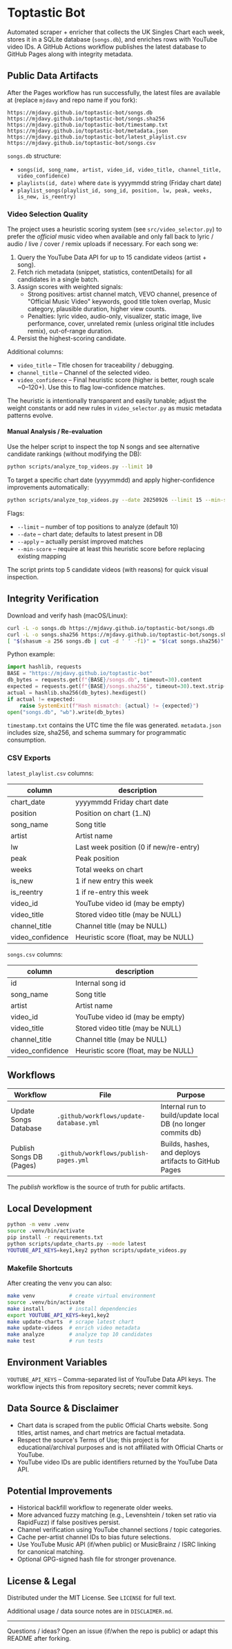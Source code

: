 # Toptastic Bot

Automated scraper + enricher that collects the UK Singles Chart each week, stores it in a SQLite database (`songs.db`), and enriches rows with YouTube video IDs. A GitHub Actions workflow publishes the latest database to GitHub Pages along with integrity metadata.

## Public Data Artifacts

After the Pages workflow has run successfully, the latest files are available at (replace `mjdavy` and repo name if you fork):

```text
https://mjdavy.github.io/toptastic-bot/songs.db
https://mjdavy.github.io/toptastic-bot/songs.sha256
https://mjdavy.github.io/toptastic-bot/timestamp.txt
https://mjdavy.github.io/toptastic-bot/metadata.json
https://mjdavy.github.io/toptastic-bot/latest_playlist.csv
https://mjdavy.github.io/toptastic-bot/songs.csv
```

`songs.db` structure:

- `songs(id, song_name, artist, video_id, video_title, channel_title, video_confidence)`
- `playlists(id, date)` where `date` is yyyymmdd string (Friday chart date)
- `playlist_songs(playlist_id, song_id, position, lw, peak, weeks, is_new, is_reentry)`

### Video Selection Quality

The project uses a heuristic scoring system (see `src/video_selector.py`) to prefer the *official* music video when available and only fall back to lyric / audio / live / cover / remix uploads if necessary. For each song we:

1. Query the YouTube Data API for up to 15 candidate videos (artist + song).
2. Fetch rich metadata (snippet, statistics, contentDetails) for all candidates in a single batch.
3. Assign scores with weighted signals:
    - Strong positives: artist channel match, VEVO channel, presence of "Official Music Video" keywords, good title token overlap, Music category, plausible duration, higher view counts.
    - Penalties: lyric video, audio-only, visualizer, static image, live performance, cover, unrelated remix (unless original title includes remix), out-of-range duration.
4. Persist the highest-scoring candidate.

Additional columns:

- `video_title` – Title chosen for traceability / debugging.
- `channel_title` – Channel of the selected video.
- `video_confidence` – Final heuristic score (higher is better, rough scale ~0–120+). Use this to flag low-confidence matches.

The heuristic is intentionally transparent and easily tunable; adjust the weight constants or add new rules in `video_selector.py` as music metadata patterns evolve.

#### Manual Analysis / Re-evaluation

Use the helper script to inspect the top N songs and see alternative candidate rankings (without modifying the DB):

```bash
python scripts/analyze_top_videos.py --limit 10
```

To target a specific chart date (yyyymmdd) and apply higher-confidence improvements automatically:

```bash
python scripts/analyze_top_videos.py --date 20250926 --limit 15 --min-score 40 --apply
```

Flags:

- `--limit` – number of top positions to analyze (default 10)
- `--date` – chart date; defaults to latest present in DB
- `--apply` – actually persist improved matches
- `--min-score` – require at least this heuristic score before replacing existing mapping

The script prints top 5 candidate videos (with reasons) for quick visual inspection.

## Integrity Verification

Download and verify hash (macOS/Linux):

```bash
curl -L -o songs.db https://mjdavy.github.io/toptastic-bot/songs.db
curl -L -o songs.sha256 https://mjdavy.github.io/toptastic-bot/songs.sha256
[ "$(shasum -a 256 songs.db | cut -d ' ' -f1)" = "$(cat songs.sha256)" ] && echo OK || echo MISMATCH
```

Python example:

```python
import hashlib, requests
BASE = "https://mjdavy.github.io/toptastic-bot"
db_bytes = requests.get(f"{BASE}/songs.db", timeout=30).content
expected = requests.get(f"{BASE}/songs.sha256", timeout=30).text.strip()
actual = hashlib.sha256(db_bytes).hexdigest()
if actual != expected:
    raise SystemExit(f"Hash mismatch: {actual} != {expected}")
open("songs.db", "wb").write(db_bytes)
```

`timestamp.txt` contains the UTC time the file was generated. `metadata.json` includes size, sha256, and schema summary for programmatic consumption.

### CSV Exports

`latest_playlist.csv` columns:

| column | description |
|--------|-------------|
| chart_date | yyyymmdd Friday chart date |
| position | Position on chart (1..N) |
| song_name | Song title |
| artist | Artist name |
| lw | Last week position (0 if new/re-entry) |
| peak | Peak position |
| weeks | Total weeks on chart |
| is_new | 1 if new entry this week |
| is_reentry | 1 if re-entry this week |
| video_id | YouTube video id (may be empty) |
| video_title | Stored video title (may be NULL) |
| channel_title | Channel title (may be NULL) |
| video_confidence | Heuristic score (float, may be NULL) |

`songs.csv` columns:

| column | description |
|--------|-------------|
| id | Internal song id |
| song_name | Song title |
| artist | Artist name |
| video_id | YouTube video id (may be empty) |
| video_title | Stored video title (may be NULL) |
| channel_title | Channel title (may be NULL) |
| video_confidence | Heuristic score (float, may be NULL) |

## Workflows

| Workflow | File | Purpose |
|----------|------|---------|
| Update Songs Database | `.github/workflows/update-database.yml` | Internal run to build/update local DB (no longer commits db) |
| Publish Songs DB (Pages) | `.github/workflows/publish-pages.yml` | Builds, hashes, and deploys artifacts to GitHub Pages |

The *publish* workflow is the source of truth for public artifacts.

## Local Development

```bash
python -m venv .venv
source .venv/bin/activate
pip install -r requirements.txt
python scripts/update_charts.py --mode latest
YOUTUBE_API_KEYS=key1,key2 python scripts/update_videos.py
```

### Makefile Shortcuts

After creating the venv you can also:

```bash
make venv           # create virtual environment
source .venv/bin/activate
make install        # install dependencies
export YOUTUBE_API_KEYS=key1,key2
make update-charts  # scrape latest chart
make update-videos  # enrich video metadata
make analyze        # analyze top 10 candidates
make test           # run tests
```

## Environment Variables

`YOUTUBE_API_KEYS` – Comma-separated list of YouTube Data API keys. The workflow injects this from repository secrets; never commit keys.

## Data Source & Disclaimer

- Chart data is scraped from the public Official Charts website. Song titles, artist names, and chart metrics are factual metadata.
- Respect the source's Terms of Use; this project is for educational/archival purposes and is not affiliated with Official Charts or YouTube.
- YouTube video IDs are public identifiers returned by the YouTube Data API.

## Potential Improvements

- Historical backfill workflow to regenerate older weeks.
- More advanced fuzzy matching (e.g., Levenshtein / token set ratio via RapidFuzz) if false positives persist.
- Channel verification using YouTube channel sections / topic categories.
- Cache per-artist channel IDs to bias future selections.
- Use YouTube Music API (if/when public) or MusicBrainz / ISRC linking for canonical matching.
- Optional GPG-signed hash file for stronger provenance.

## License & Legal

Distributed under the MIT License. See `LICENSE` for full text.

Additional usage / data source notes are in `DISCLAIMER.md`.

---
Questions / ideas? Open an issue (if/when the repo is public) or adapt this README after forking.

